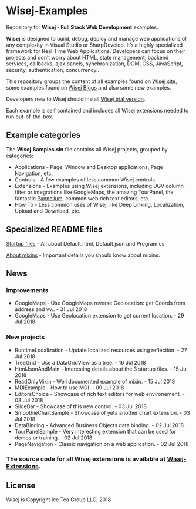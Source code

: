 Wisej-Examples
====

Repository for __Wisej - Full Stack Web Development__ examples.

__Wisej__ is designed to build, debug, deploy and manage web applications of any complexity in Visual Studio or SharpDevelop. It’s a highly specialized framework for Real Time Web Applications. Developers can focus on their projects and don’t worry about HTML, state management, backend services, callbacks, ajax panels, synchronization, DOM, CSS, JavaScript, security, authentication, concurrency...

This repository groups the content of all examples found on [Wisej site](https://wisej.com/examples/), some examples found on [Wisej Blogs](https://wisej.com/category/blog/) and also some new examples.

Developers new to Wisej should install [Wisej trial version](https://wisej.com/#buy).

Each example is self contained and includes all Wisej extensions needed to run out-of-the-box.

## Example categories

The __Wisej.Samples.sln__ file contains all Wisej projects, grouped by categories:
* Applications - Page, Window and Desktop applications, Page Navigation, etc.
* Controls - A few examples of less common Wisej controls.
* Extensions - Examples using Wisej extensions, including DGV column filter or integrations like GoogleMaps, the amazing TourPanel, the fantastic [Pannellum](http://demo.wisej.com:8080/Pannellum.html), common web rich text editors, etc.
* How To - Less common uses of Wisej, like Deep Linking, Localization, Upload and Download, etc.

## Specialized README files
[Startup files](https://github.com/iceteagroup/wisej-examples/blob/master/HtmlJsonAndMain/README.md) - All about Default.html, Default.json and Program.cs

[About mixins](https://github.com/iceteagroup/wisej-examples/blob/master/ReadOnlyMixin/README.md) - Important details you should know about mixins.

## News

### Improvements

* GoogleMaps - Use GoogleMaps reverse Geolocation: get Coords from address and vv.. - 31 Jul 2018
* GoogleMaps - Use Geolocation extension to get current location. - 29 Jul 2018

### New projects

* RuntimeLocalization - Update localized resources using reflection. - 27 Jul 2018
* TreeGrid - Use a DataGridView as a tree. - 16 Jul 2018
* HtmlJsonAndMain - Interesting details about the 3 startup files. - 15 Jul 2018
* ReadOnlyMixin - Well documented example of mixin. - 15 Jul 2018
* MDIExample - How to use MDI. - 09 Jul 2018
* EditorsChoice - Showcase of rich text editors for web environement. - 03 Jul 2018
* SlideBar - Showcase of this new control. - 03 Jul 2018
* SmoothieChartSample - Showcase of yeta another chart extension. - 03 Jul 2018
* DataBinding - Advanced Business Objects data binding. - 02 Jul 2018
* TourPanelSample - Very interesting extension that can be used for demos or training. - 02 Jul 2018
* PageNavigation - Classic navigation on a web application. - 02 Jul 2018

### The source code for all Wisej extensions is available at [Wisej-Extensions](https://github.com/iceteagroup/wisej-extensions).

License
-------
Wisej is Copyright Ice Tea Group LLC, 2018
